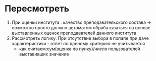 # Пересмотреть

1. При оценки института : качество преподавательского состава -> возможно просто должно автоматом обрабатываться на
   основе выставленных оценок преподавателей данного института
2. Рассмотреть логику: При отсутствие выбора в попапе при даче характеристики - ответ по данному критерию не учитывается
   - как считаем:сум(оценка по пунку)/число пользователей выставивших значение
